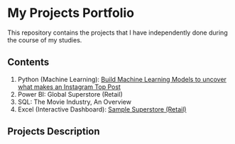 # My Projects Portfolio
This repository contains the projects that I have independently done during the course of my studies.

## Contents
1. Python (Machine Learning): [Build Machine Learning Models to uncover what makes an Instagram Top Post](https://github.com/TheWorldAtMyFingerTips/My_Projects/tree/main/python)
2. Power BI: Global Superstore (Retail)
3. SQL: The Movie Industry, An Overview
4. Excel (Interactive Dashboard): [Sample Superstore (Retail)](https://github.com/TheWorldAtMyFingerTips/My_Projects/tree/main/Excel)

## Projects Description


